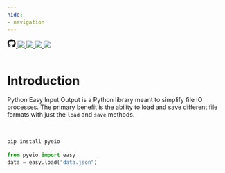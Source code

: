 ```yaml
---
hide:
- navigation
---
```


<div align="left">
<a href="https://github.com/harttraveller/pyeio" target="_blank">
<img src="assets/github.png" width=20 style="position: relative; left: 0px;">
</a>
<a href="https://pypi.org/project/pyeio/" target="_blank">
<img src="https://img.shields.io/pypi/v/pyeio" height=20 style="position: relative;">
</a>
<a href="https://github.com/harttraveller/pyeio/blob/main/LICENSE" target="_blank">
<img src="https://img.shields.io/badge/license-MIT-blue" height=20 style="position: relative;">
</a>
<a href="https://www.python.org/downloads" target="_blank">
<img src="https://img.shields.io/badge/python-3.10-blue" height=20 style="position: relative;">
</a>
<a href="https://github.com/psf/black" target="_blank">
<img src="https://img.shields.io/badge/code%20style-black-black" height=20 style="position: relative;">
</a>
</div>

<br>

# Introduction

Python Easy Input Output is a Python library meant to simplify file IO processes. The primary benefit is the ability to load and save different file formats with just the `load` and `save` methods.

<br>

```bash title="Installation"
pip install pyeio
```

```python title="Usage"
from pyeio import easy
data = easy.load("data.json")
```

